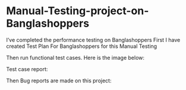 # Manual-Testing-project-on-Banglashoppers

I’ve completed the performance testing on Banglashoppers
First I have created Test Plan For Banglashoppers for this Manual Testing

Then run functional test cases. Here is the image below:

Test case report:

Then Bug reports are made on this project:
